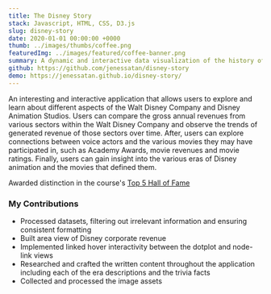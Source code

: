 ```yaml
---
title: The Disney Story
stack: Javascript, HTML, CSS, D3.js
slug: disney-story
date: 2020-01-01 00:00:00 +0000
thumb: ../images/thumbs/coffee.png
featuredImg: ../images/featured/coffee-banner.png
summary: A dynamic and interactive data visualization of the history of Disney Animation
github: https://github.com/jenessatan/disney-story
demo: https://jenessatan.github.io/disney-story/
---
```


An interesting and interactive application that allows users to explore and learn about different aspects of the Walt Disney Company and Disney Animation Studios. Users can compare the gross annual revenues from various sectors within the Walt Disney Company and observe the trends of generated revenue of those sectors over time. After, users can explore connections between voice actors and the various movies they may have participated in, such as Academy Awards, movie revenues and movie ratings. Finally, users can gain insight into the various eras of Disney animation and the movies that defined them. 

Awarded distinction in the course's [Top 5 Hall of Fame](https://www.cs.ubc.ca/~tmm/courses/436V-20/fame/)

### My Contributions
* Processed datasets, filtering out irrelevant information and ensuring consistent formatting
* Built area view of Disney corporate revenue
* Implemented linked hover interactivity between the dotplot and node-link views
* Researched and crafted the written content throughout the application including each of the era descriptions and the trivia facts
* Collected and processed the image assets